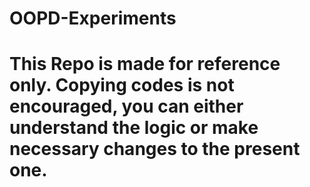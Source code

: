 # OOPD-Experiments
# This Repo is made for reference only. Copying codes is not encouraged, you can either understand the logic or make necessary changes to the present one.
